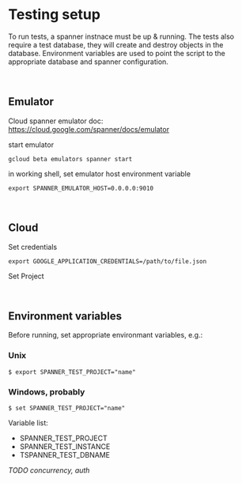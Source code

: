 # Testing setup 

To run tests, a spanner instnace must be up & running. The tests also require a test database, they will create and destroy objects in the database. Environment variables are used to point the script to the appropriate database and spanner configuration.

<br>

## Emulator 

Cloud spanner emulator doc: https://cloud.google.com/spanner/docs/emulator

start emulator 
```
gcloud beta emulators spanner start
```


in working shell, set emulator host environment variable

```
export SPANNER_EMULATOR_HOST=0.0.0.0:9010
```

<br>

## Cloud 

Set credentials 
```
export GOOGLE_APPLICATION_CREDENTIALS=/path/to/file.json
```

Set Project

<br>

## Environment variables 

Before running, set appropriate environmant variables, e.g.: 

### Unix

```
$ export SPANNER_TEST_PROJECT="name"
```

### Windows, probably 

```
$ set SPANNER_TEST_PROJECT="name"
```

Variable list:
* SPANNER_TEST_PROJECT
* SPANNER_TEST_INSTANCE
* TSPANNER_TEST_DBNAME


*TODO concurrency, auth*
